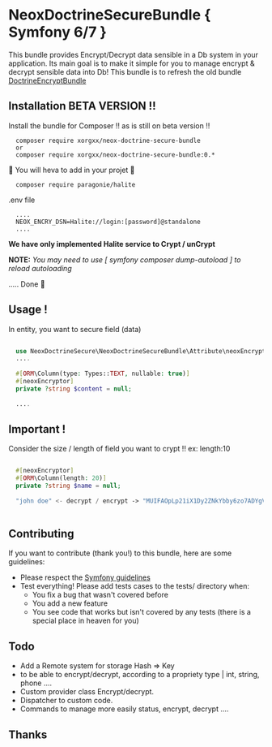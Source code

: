 # NeoxDoctrineSecureBundle { Symfony 6/7 }
This bundle provides Encrypt/Decrypt data sensible in a Db system in your application.
Its main goal is to make it simple for you to manage encrypt & decrypt sensible data into Db!
This bundle is to refresh the old bundle [DoctrineEncryptBundle](https://github.com/absolute-quantum/DoctrineEncryptBundle)

## Installation BETA VERSION !!
Install the bundle for Composer !! as is still on beta version !!

````
  composer require xorgxx/neox-doctrine-secure-bundle
  or 
  composer require xorgxx/neox-doctrine-secure-bundle:0.*
````
🚨 You will heva to add in your projet 🚨
````
  composer require paragonie/halite
````
.env file
````
  ....
  NEOX_ENCRY_DSN=Halite://login:[password]@standalone
  ....
````
**We have only implemented Halite service to Crypt / unCrypt**

**NOTE:** _You may need to use [ symfony composer dump-autoload ] to reload autoloading_

 ..... Done 🎈

## Usage !
In entity, you want to secure field (data) 
````php

  use NeoxDoctrineSecure\NeoxDoctrineSecureBundle\Attribute\neoxEncryptor; 
  ....
  
  #[ORM\Column(type: Types::TEXT, nullable: true)]
  #[neoxEncryptor]
  private ?string $content = null;
  
  ....
````
## Important !
Consider the size / length of field you want to crypt !! ex: length:10 
````php

  #[neoxEncryptor]
  #[ORM\Column(length: 20)]
  private ?string $name = null;
  
  "john doe" <- decrypt / encrypt -> "MUIFAOpLp21iX1Dy2ZNkYbby6zo7ADYgVs-hGkNaWR2OF5AbQUMcBKZHigtFVxZiIFWyOTV8Ts-9q_pNAHBxCKcAPZNJjfPgVQglMLAKi0bZicmPlCQKJpRpX2k5IAjAqawOlFsPpD9KikIEFRhuy"
  
````

## Contributing
If you want to contribute \(thank you!\) to this bundle, here are some guidelines:

* Please respect the [Symfony guidelines](http://symfony.com/doc/current/contributing/code/standards.html)
* Test everything! Please add tests cases to the tests/ directory when:
    * You fix a bug that wasn't covered before
    * You add a new feature
    * You see code that works but isn't covered by any tests \(there is a special place in heaven for you\)
## Todo
* Add a Remote system for storage Hash => Key
* to be able to encrypt/decrypt, according to a propriety type | int, string, phone ....
* Custom provider class Encrypt/decrypt.
* Dispatcher to custom code.
* Commands to manage more easily status, encrypt, decrypt ....

## Thanks